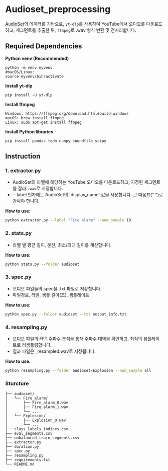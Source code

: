 # Audioset_preprocessing

[AudioSet](https://research.google.com/audioset/)의 데이터를 기반으로,
`yt-dlp`를 사용하여 YouTube에서 오디오를 다운로드하고, 세그먼트를 추출한 뒤, `ffmpeg`로 .wav 형식 변환 및 전처리합니다.

## Required Dependencies

**Python venv (Recommended)**
```
python -m venv myvenv
#macOS/Linux:
source myvenv/bin/activate
```

**Install yt-dlp**
```
pip install -U yt-dlp
```

**Install ffmpeg**
```
Windows: https://ffmpeg.org/download.html#build-windows
macOS: brew install ffmpeg
Linux: sudo apt-get install ffmpeg
```

**Install Python libraries**
```
pip install pandas tqdm numpy soundfile scipy
```

## Instruction

### 1. extractor.py

- AudioSet의 라벨에 해당하는 YouTube 오디오를 다운로드하고, 지정된 세그먼트를 잘라 `.wav`로 저장합니다.
- --label 인자에는 AudioSet의 'display_name' 값을 사용합니다. 큰 따옴표(" ")로 감싸야 합니다.

**How to use:**

```bash
python extractor.py --label "Fire alarm" --num_sample 10
```

### 2. stats.py

- 라벨 별 평균 길이, 분산, 최소/최대 길이를 계산합니다.

**How to use:**

```bash
python stats.py --folder audioset
```

### 3. spec.py

- 오디오 파일들의 spec을 .txt 파일로 저장합니다.
- 파일경로, 라벨, 샘플 길이(초), 샘플레이트

**How to use:**

```bash
python spec.py --folder audioset --txt output_info.txt
```

### 4. resampling.py

- 오디오 파일의 FFT 주파수 분석을 통해 주파수 대역을 확인하고, 최적의 샘플레이트로 리샘플링합니다.
- 결과 파일은 _resampled.wav로 저장됩니다.

**How to use:**

```bash
python resampling.py --folder audioset/Explosion --num_sample all
```

### Sturcture
```
├── audioset/              
│   └── Fire_alarm/
│       ├── Fire_alarm_0.wav
│       ├── Fire_alarm_1.wav
│       └── ...
│   └── Explosion/
│       ├── Explosion_0.wav
│       └── ...
├── class_labels_indices.csv
├── eval_segments.csv
├── unbalanced_train_segments.csv
├── extractor.py
├── duration.py
├── spec.py
├── resampling.py
├── requirements.txt
└── README.md                       
```

